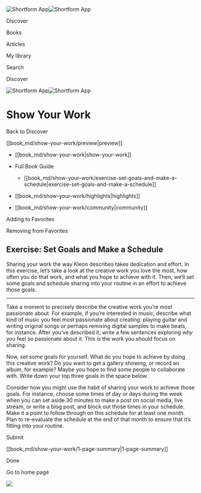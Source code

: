 ![Shortform App](/img/logo.36a2399e.svg)![Shortform App](/img/logo-dark.70c1b072.svg)

Discover

Books

Articles

My library

Search

Discover

![Shortform App](/img/logo.36a2399e.svg)![Shortform App](/img/logo-dark.70c1b072.svg)

# Show Your Work

Back to Discover

[[book_md/show-your-work/preview|preview]]

  * [[book_md/show-your-work|show-your-work]]
  * Full Book Guide

    * [[book_md/show-your-work/exercise-set-goals-and-make-a-schedule|exercise-set-goals-and-make-a-schedule]]
  * [[book_md/show-your-work/highlights|highlights]]
  * [[book_md/show-your-work/community|community]]



Adding to Favorites 

Removing from Favorites 

## Exercise: Set Goals and Make a Schedule

Sharing your work the way Kleon describes takes dedication and effort. In this exercise, let’s take a look at the creative work you love the most, how often you do that work, and what you hope to achieve with it. Then, we’ll set some goals and schedule sharing into your routine in an effort to achieve those goals.

* * *

Take a moment to precisely describe the creative work you’re most passionate about. For example, if you’re interested in music, describe what kind of music you feel most passionate about creating: playing guitar and writing original songs or perhaps remixing digital samples to make beats, for instance. After you’ve described it, write a few sentences exploring _why_ you feel so passionate about it. This is the work you should focus on sharing.

Now, set some goals for yourself. What do you hope to achieve by doing this creative work? Do you want to get a gallery showing, or record an album, for example? Maybe you hope to find some people to collaborate with. Write down your top three goals in the space below.

Consider how you might use the habit of sharing your work to achieve those goals. For instance, choose some times of day or days during the week when you can set aside 30 minutes to make a post on social media, live stream, or write a blog post, and block out those times in your schedule. Make it a point to follow through on this schedule for at least one month. Plan to re-evaluate the schedule at the end of that month to ensure that it’s fitting into your routine.

Submit 

[[book_md/show-your-work/1-page-summary|1-page-summary]]

Done

Go to home page 

![](https://bat.bing.com/action/0?ti=56018282&Ver=2&mid=b4b4fc32-18d8-4e40-932a-8364a9ae4f81&sid=f30c5e70639211ee87d33f0876d93783&vid=f30c9700639211eeb3a75d830392c94f&vids=0&msclkid=N&pi=0&lg=en-US&sw=800&sh=600&sc=24&nwd=1&tl=Shortform%20%7C%20Show%20Your%20Work&p=https%3A%2F%2Fwww.shortform.com%2Fapp%2Fbook%2Fshow-your-work%2Fexercise-set-goals-and-make-a-schedule&r=&lt=653&evt=pageLoad&sv=1&rn=101112)
